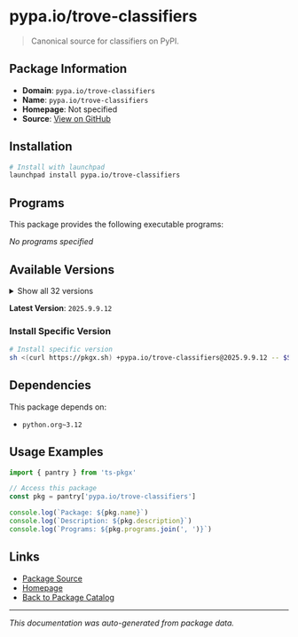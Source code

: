 # pypa.io/trove-classifiers

> Canonical source for classifiers on PyPI.

## Package Information

- **Domain**: `pypa.io/trove-classifiers`
- **Name**: `pypa.io/trove-classifiers`
- **Homepage**: Not specified
- **Source**: [View on GitHub](https://github.com/pkgxdev/pantry/tree/main/projects/pypa.io/trove-classifiers/package.yml)

## Installation

```bash
# Install with launchpad
launchpad install pypa.io/trove-classifiers
```

## Programs

This package provides the following executable programs:

*No programs specified*

## Available Versions

<details>
<summary>Show all 32 versions</summary>

- `2025.9.9.12`, `2025.9.8.13`, `2025.8.6.13`, `2025.8.26.11`, `2025.5.9.12`
- `2025.5.8.15`, `2025.5.8.13`, `2025.5.7.19`, `2025.5.1.12`, `2025.4.28.22`
- `2025.4.11.15`, `2025.3.3.18`, `2025.3.19.19`, `2025.3.13.13`, `2025.2.18.16`
- `2025.1.7.14`, `2025.1.6.15`, `2025.1.15.22`, `2025.1.10.15`, `2024.9.12`
- `2024.7.2`, `2024.7.1`, `2024.5.22`, `2024.5.17`, `2024.4.10`
- `2024.3.25`, `2024.3.3`, `2024.10.21.16`, `2024.10.14`, `2024.10.13`
- `2024.10.12`, `2024.10.11`

</details>

**Latest Version**: `2025.9.9.12`

### Install Specific Version

```bash
# Install specific version
sh <(curl https://pkgx.sh) +pypa.io/trove-classifiers@2025.9.9.12 -- $SHELL -i
```

## Dependencies

This package depends on:

- `python.org~3.12`

## Usage Examples

```typescript
import { pantry } from 'ts-pkgx'

// Access this package
const pkg = pantry['pypa.io/trove-classifiers']

console.log(`Package: ${pkg.name}`)
console.log(`Description: ${pkg.description}`)
console.log(`Programs: ${pkg.programs.join(', ')}`)
```

## Links

- [Package Source](https://github.com/pkgxdev/pantry/tree/main/projects/pypa.io/trove-classifiers/package.yml)
- [Homepage](#)
- [Back to Package Catalog](../../../package-catalog.md)

---

*This documentation was auto-generated from package data.*
